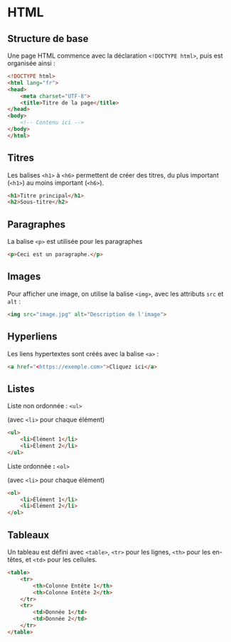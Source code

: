 # HTML

## Structure de base

Une page HTML commence avec la déclaration `<!DOCTYPE html>`, puis est organisée ainsi :

```html
<!DOCTYPE html>
<html lang="fr">
<head>
    <meta charset="UTF-8">
    <title>Titre de la page</title>
</head>
<body>
    <!-- Contenu ici -->
</body>
</html>
```

## Titres

Les balises `<h1>` à `<h6>` permettent de créer des titres, du plus important (`<h1>`) au moins important (`<h6>`).

```html
<h1>Titre principal</h1>
<h2>Sous-titre</h2>
```

## Paragraphes

La balise `<p>` est utilisée pour les paragraphes 

```html
<p>Ceci est un paragraphe.</p>

```

## Images

Pour afficher une image, on utilise la balise `<img>`, avec les attributs `src` et `alt` :

```html
<img src="image.jpg" alt="Description de l'image">
```

## Hyperliens

Les liens hypertextes sont créés avec la balise `<a>` :

```html
<a href="<https://exemple.com>">Cliquez ici</a>
```

## Listes

Liste non ordonnée : `<ul>` 

(avec `<li>` pour chaque élément)

```html
<ul>
    <li>Élément 1</li>
    <li>Élément 2</li>
</ul>
```

Liste ordonnée **:** `<ol>`

(avec `<li>` pour chaque élément)

```html
<ol>
    <li>Élément 1</li>
    <li>Élément 2</li>
</ol>
```

## Tableaux

Un tableau est défini avec `<table>`, `<tr>` pour les lignes, `<th>` pour les en-têtes, et `<td>` pour les cellules.

```html
<table>
    <tr>
        <th>Colonne Entête 1</th>
        <th>Colonne Entête 2</th>
    </tr>
    <tr>
        <td>Donnée 1</td>
        <td>Donnée 2</td>
    </tr>
</table>
```

